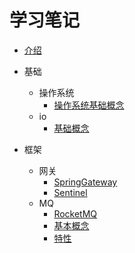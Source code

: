 # 学习笔记

* [介绍](README.md)

* 基础
    * 操作系统
        * [操作系统基础概念](./基础/操作系统基本知识.md)
    * io
        * [基础概念](./基础/IO/基础概念.md)

* 框架
    * 网关
       * [SpringGateway](./框架/网关/SpringGateway.md)
       * [Sentinel](./框架/网关/Sentinel.md)
    * MQ
       * [RocketMQ](./框架/MQ/RocketMQ/RocketMQ.md)
       * [基本概念](./框架/MQ/RocketMQ/基本概念.md)
       * [特性](./框架/MQ/RocketMQ/特性.md)